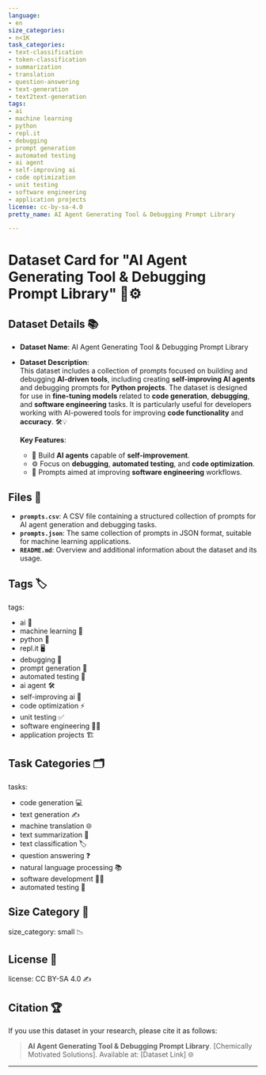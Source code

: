 ```yaml
---
language:
- en
size_categories:
- n<1K
task_categories:
- text-classification
- token-classification
- summarization
- translation
- question-answering
- text-generation
- text2text-generation
tags:
- ai
- machine learning
- python
- repl.it
- debugging
- prompt generation
- automated testing
- ai agent
- self-improving ai
- code optimization
- unit testing
- software engineering
- application projects
license: cc-by-sa-4.0
pretty_name: AI Agent Generating Tool & Debugging Prompt Library

---
```


# Dataset Card for "AI Agent Generating Tool & Debugging Prompt Library" 🤖⚙️

## Dataset Details 📚
- **Dataset Name**: AI Agent Generating Tool & Debugging Prompt Library
- **Dataset Description**:  
  This dataset includes a collection of prompts focused on building and debugging **AI-driven tools**, including creating **self-improving AI agents** and debugging prompts for **Python projects**. The dataset is designed for use in **fine-tuning models** related to **code generation**, **debugging**, and **software engineering** tasks. It is particularly useful for developers working with AI-powered tools for improving **code functionality** and **accuracy**. 🛠️💡

  **Key Features**:
  - 🤖 Build **AI agents** capable of **self-improvement**.
  - ⚙️ Focus on **debugging**, **automated testing**, and **code optimization**.
  - 🔄 Prompts aimed at improving **software engineering** workflows.

## Files 📁
- **`prompts.csv`**: A CSV file containing a structured collection of prompts for AI agent generation and debugging tasks.
- **`prompts.json`**: The same collection of prompts in JSON format, suitable for machine learning applications.
- **`README.md`**: Overview and additional information about the dataset and its usage.

## Tags 🏷️
tags:
- ai 🤖
- machine learning 🧠
- python 🐍
- repl.it 🖥️
- debugging 🐞
- prompt generation 📝
- automated testing 🧪
- ai agent 🛠️
- self-improving ai 🔄
- code optimization ⚡
- unit testing ✅
- software engineering 👨‍💻
- application projects 🏗️

## Task Categories 🗂️
tasks:
- code generation 💻
- text generation ✍️
- machine translation 🌐
- text summarization 📑
- text classification 🏷️
- question answering ❓
- natural language processing 📚
- software development 👨‍💻
- automated testing 🧪

## Size Category 📏
size_category: small 📉

## License 📜
license: CC BY-SA 4.0 ✍️

## Citation 🏆
If you use this dataset in your research, please cite it as follows:
> **AI Agent Generating Tool & Debugging Prompt Library**. [Chemically Motivated Solutions]. Available at: [Dataset Link] 🌐
---
